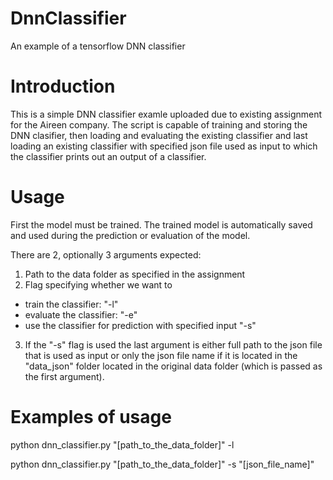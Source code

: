 # DnnClassifier
An example of a tensorflow DNN classifier

# Introduction
This is a simple DNN classifier examle uploaded due to existing assignment for the Aireen company. 
The script is capable of training and storing the DNN clasifier, then loading and evaluating the existing classifier and last loading an existing classifier with specified json file used as input to which the classifier prints out an output of a classifier. 

# Usage
First the model must be trained. The trained model is automatically saved and used during the prediction or evaluation of the model. 

There are 2, optionally 3 arguments expected: 
1. Path to the data folder as specified in the assignment
2. Flag specifying whether we want to 
 - train the classifier:  "-l"
 - evaluate the classifier: "-e"
 - use the classifier for prediction with specified input "-s"
3. If the "-s" flag is used the last argument is either full path to the json file that is used as input or only the json file name if it is located in the "data_json" folder located in the original data folder (which is passed as the first argument).

# Examples of usage
python dnn_classifier.py "[path_to_the_data_folder]" -l 

python dnn_classifier.py "[path_to_the_data_folder]" -s "[json_file_name]"
